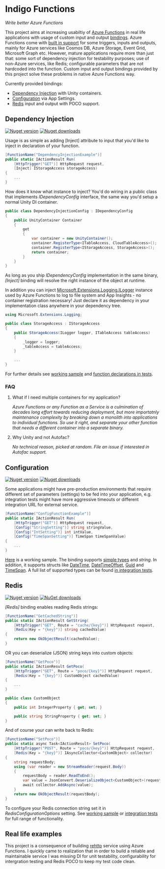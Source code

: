 # Indigo Functions
*Write better Azure Functions*

This project aims at increasing usabiltiy of [Azure Functions](https://azure.microsoft.com/en-us/blog/introducing-azure-functions/) in real life applications with usage of custom input and output [bindings](https://github.com/Azure/azure-webjobs-sdk-extensions/wiki/Binding-Extensions-Overview). Azure Functions come with [built in support](https://docs.microsoft.com/en-us/azure/azure-functions/functions-triggers-bindings) for some triggers, inputs and outputs, mainly for Azure services like Cosmos DB, Azure Storage, Event Grid, Microsoft Graph etc. However, mature applications require more than just that: some sort of dependency injection for testability purposes; use of non-Azure services, like Redis; configurable parameters that are not hardcoded into the function. Custom input and output bindings provided by this project solve these problems in native Azure Functions way.

Currently provided bindings:

* [Dependency Injection](#dependency-injection) with Unity containers.
* [Configuration](#configuration) via App Settings.
* [Redis](#redis) input and output with POCO support.

## Dependency Injection

[![Nuget version](https://img.shields.io/nuget/v/Indigo.Functions.Injection.svg)](https://www.nuget.org/packages/Indigo.Functions.Injection)
[![Nuget downloads](https://img.shields.io/nuget/dt/Indigo.Functions.Injection.svg)](https://www.nuget.org/packages/Indigo.Functions.Injection)

Usage is as simple as adding [Inject] attribute to input that you'd like to inject in declaration of your function.

```cs
[FunctionName("DependencyInjectionExample")]
public static IActionResult Run(
    [HttpTrigger("GET")] HttpRequest request,
    [Inject] IStorageAccess storageAccess)
{
    ...
}
```

How does it know what instance to inject? You'd do wiring in a public class that implements *IDependencyConfig* interface, the same way you'd setup a normal Unity DI container.

```cs
public class DependencyInjectionConfig : IDependencyConfig
{
    public UnityContainer Container
    {
        get
        {
            var container = new UnityContainer();
            container.RegisterType<ITableAccess, CloudTableAccess>();
            container.RegisterType<IStorageAccess, StorageAccess>();
            return container;
        }
    }
}
```
As long as you ship *IDependencyConfig* implementation in the same binary, *[Inject]* binding will resolve the right instance of the object at runtime.

In addition you can inject [Microsoft.Extensions.Logging.ILogger](https://github.com/Azure/azure-functions-host/wiki/ILogger) instance used by Azure Functions to log to file system and App Insights - no container registration necessary! Just declare it as dependency in your implementation class anywhere in your dependency tree.

```cs
using Microsoft.Extensions.Logging;

public class StorageAccess : IStorageAccess
{
    public StorageAccess(ILogger logger, ITableAccess tableAccess)
    {
        _logger = logger;
        _tableAccess = tableAccess;
    }

    ...
}
```

For further details see [working sample](sample/InjectionFunctionSample) and [function declarations in tests](test/Indigo.Functions.Injection.IntegrationTests.CorrectConfig).

### FAQ

1. What if I need multiple containers for my application?

    *Azure Functions or any Function as a Service is a culmination of decades long effort towards reducing deployment, but more importatnly maintenance complexity by breaking down a monolith into applications to individual functions. So use it right, and separate your other function that needs a different container into a separate binary.*

2. Why Unity and not Autofac?

    *No technical reason, picked at random. File an issue if interested in Autofac support.*

## Configuration

[![Nuget version](https://img.shields.io/nuget/v/Indigo.Functions.Configuration.svg)](https://www.nuget.org/packages/Indigo.Functions.Configuration)
[![Nuget downloads](https://img.shields.io/nuget/dt/Indigo.Functions.Configuration.svg)](https://www.nuget.org/packages/Indigo.Functions.Configuration)

Some applications might have pre-production environments that require different set of parameters (settings) to be fed into your application, e.g. integration tests might have more aggressive timeouts or different integration URL for external service.

```cs
[FunctionName("ConfigFunctionExample")]
public static IActionResult Run(
    [HttpTrigger("GET")] HttpRequest request,
    [Config("StringSetting")] string stringValue,
    [Config("IntSetting")] int intValue,
    [Config("TimeSpanSetting")] TimeSpan timeSpanValue)
{
    ...
}
```

[Here](sample/ConfigurationFunctionSample) is a working sample. The binding supports [simple types](https://docs.microsoft.com/en-us/dotnet/csharp/language-reference/keywords/built-in-types-table) and *string*. In addition, it supports structs like [DateTime](https://docs.microsoft.com/en-us/dotnet/api/system.datetime), [DateTimeOffset](https://docs.microsoft.com/en-us/dotnet/api/system.datetimeoffset), [Guid](https://docs.microsoft.com/en-us/dotnet/api/system.guid) and [TimeSpan](https://docs.microsoft.com/en-us/dotnet/api/system.timespan). A full list of supported types can be found [in integration tests](test/Indigo.Functions.Configuration.IntegrationTests.Target/Function.cs).

## Redis

[![Nuget version](https://img.shields.io/nuget/v/Indigo.Functions.Redis.svg)](https://www.nuget.org/packages/Indigo.Functions.Redis)
[![NuGet downloads](https://img.shields.io/nuget/dt/Indigo.Functions.Redis.svg)](https://www.nuget.org/packages/Indigo.Functions.Redis)


*[Redis]* binding enables reading Redis strings:

```cs
[FunctionName("GetCachedString")]
public static IActionResult GetString(
    [HttpTrigger("GET", Route = "cache/{key}")] HttpRequest request,
    [Redis(Key = "{key}")] string cachedValue)
{
    return new OkObjectResult(cachedValue);
}
```

OR you can deserialize (JSON) string keys into custom objects:

```cs
[FunctionName("GetPoco")]
public static IActionResult GetPoco(
    [HttpTrigger("GET", Route = "poco/{key}")] HttpRequest request,
    [Redis(Key = "{key}")] CustomObject cachedValue)
{
    ...
}

public class CustomObject
{
    public int IntegerProperty { get; set; }

    public string StringProperty { get; set; }
}
```

And of course your can write back to Redis:

```cs
[FunctionName("SetPoco")]
public static async Task<IActionResult> SetPoco(
    [HttpTrigger("POST", Route = "poco/{key}")] HttpRequest request,
    [Redis(Key = "{key}")] IAsyncCollector<CustomObject> collector)
{
    string requestBody;
    using (var reader = new StreamReader(request.Body))
    {
        requestBody = reader.ReadToEnd();
        var value = JsonConvert.DeserializeObject<CustomObject>(requestBody);
        await collector.AddAsync(value);
    }
    return new OkObjectResult(requestBody);
}
```

To configure your Redis connection string set it in *RedisConfigurationOptions* setting. See [working sample](sample/RedisFunctionSample) or [integration tests](test/Indigo.Functions.Redis.IntegrationTests.Target) for full range of functionality.

## Real life examples

This project is a consequence of building [rehttp](https://github.com/daulet/rehttp) service using Azure Functions. I quickly came to realization that in order to build a reliable and maintainable service I was missing DI for unit testability, configurability for intergration testing and Redis POCO to keep my test code clean.
